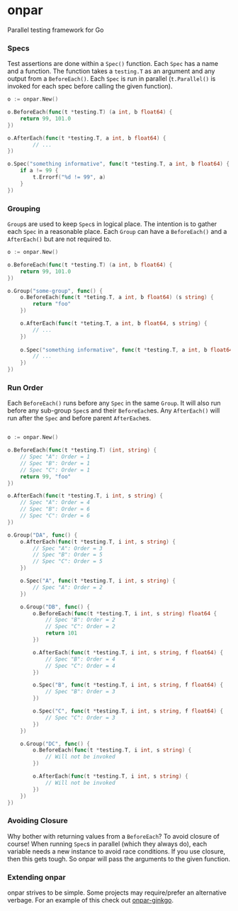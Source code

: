 # onpar
Parallel testing framework for Go

### Specs
Test assertions are done within a `Spec()` function. Each `Spec` has a name and a function. The function takes a `testing.T` as an argument and any output from a `BeforeEach()`. Each `Spec` is run in parallel (`t.Parallel()` is invoked for each spec before calling the given function).

```go
o := onpar.New()

o.BeforeEach(func(t *testing.T) (a int, b float64) {
    return 99, 101.0
})

o.AfterEach(func(t *testing.T, a int, b float64) {
        // ...
})

o.Spec("something informative", func(t *testing.T, a int, b float64) {
    if a != 99 {
        t.Errorf("%d != 99", a)
    }
})
```

### Grouping
`Group`s are used to keep `Spec`s in logical place. The intention is to gather each `Spec` in a reasonable place. Each `Group` can have a `BeforeEach()` and a `AfterEach()` but are not required to.


```go
o := onpar.New()

o.BeforeEach(func(t *testing.T) (a int, b float64) {
    return 99, 101.0
})

o.Group("some-group", func() {
    o.BeforeEach(func(t *teting.T, a int, b float64) (s string) {
        return "foo"
    })

    o.AfterEach(func(t *teting.T, a int, b float64, s string) {
        // ...
    })
    
    o.Spec("something informative", func(t *testing.T, a int, b float64, s string) {
        // ...
    })
})
```

### Run Order
Each `BeforeEach()` runs before any `Spec` in the same `Group`. It will also run before any sub-group `Spec`s and their `BeforeEach`es. Any `AfterEach()` will run after the `Spec` and before parent `AfterEach`es.

``` go

o := onpar.New()

o.BeforeEach(func(t *testing.T) (int, string) {
    // Spec "A": Order = 1
    // Spec "B": Order = 1
    // Spec "C": Order = 1
    return 99, "foo"
})

o.AfterEach(func(t *testing.T, i int, s string) {
    // Spec "A": Order = 4
    // Spec "B": Order = 6
    // Spec "C": Order = 6
})

o.Group("DA", func() {
    o.AfterEach(func(t *testing.T, i int, s string) {
        // Spec "A": Order = 3
        // Spec "B": Order = 5
        // Spec "C": Order = 5
    })

    o.Spec("A", func(t *testing.T, i int, s string) {
        // Spec "A": Order = 2
    })

    o.Group("DB", func() {
        o.BeforeEach(func(t *testing.T, i int, s string) float64 {
            // Spec "B": Order = 2
            // Spec "C": Order = 2
            return 101
        })

        o.AfterEach(func(t *testing.T, i int, s string, f float64) {
            // Spec "B": Order = 4
            // Spec "C": Order = 4
        })

        o.Spec("B", func(t *testing.T, i int, s string, f float64) {
            // Spec "B": Order = 3
        })

        o.Spec("C", func(t *testing.T, i int, s string, f float64) {
            // Spec "C": Order = 3
        })
    })

    o.Group("DC", func() {
        o.BeforeEach(func(t *testing.T, i int, s string) {
            // Will not be invoked
        })

        o.AfterEach(func(t *testing.T, i int, s string) {
            // Will not be invoked
        })
    })
})

```

### Avoiding Closure
Why bother with returning values from a `BeforeEach`? To avoid closure of course! When running `Spec`s in parallel (which they always do), each variable needs a new instance to avoid race conditions. If you use closure, then this gets tough. So onpar will pass the arguments to the given function.

### Extending onpar
onpar strives to be simple. Some projects may require/prefer an alternative verbage. For an example of this check out [onpar-ginkgo](https://github.com/apoydence/onpar-ginkgo).
